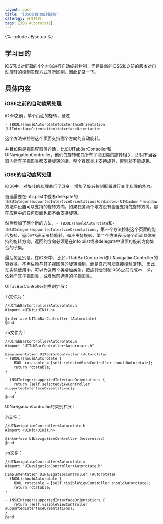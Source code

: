 ```yaml
---
layout: post
title: "iOS6的自动旋转控制"
caterogy: 开发经验
tags: [iOS Autorotate]
---
```

{% include JB/setup %}

## 学习目的
iOS可以对屏幕的4个方向进行自动旋转控制，但是最新的iOS6和之前的版本对自动旋转的控制实现方式有所区别，因此记录一下。
## 具体内容
### iOS6之前的自动旋转处理
iOS6之前，单个页面的旋转，通过

	- (BOOL)shouldAutorotateToInterfaceOrientation:(UIInterfaceOrientation)interfaceOrientation

这个方法来控制这个页面支持哪个方向的自动旋转。

并且如果是视图容器类的话，比如UITabBarController和UINavigationController，他们的旋转和其所有子视图类的旋转相关，即只有当容器内所有子视图类都支持旋转的话，整个容器类才支持旋转，否则就不能旋转。

### iOS6的自动旋转处理

iOS6中，对旋转的处理进行了改变，增加了旋转控制配置进行变化处理的能力。

首选需要在info.plist中或者delegate的`- (NSUInteger)supportedInterfaceOrientationsForWindow:(UIWindow *)window`方法中设置可以支持的旋转方向，如果在这两个地方没有设置支持的旋转方向，那在应用中的任何页面也都不会支持旋转。

然后增加了两个新的方法，`- (BOOL)shouldAutorotate`和`- (NSUInteger)supportedInterfaceOrientations`，第一个方法控制这个页面的能否旋转，返回`YES`表示支持旋转，`NO`不支持旋转。第二个方法表示这个页面具体支持的旋转方向，返回的方向必须是在info.plist或者delegate中设置的旋转方向集合的子集。

最后的区别是，在iOS6中，比如UITabBarController和UINavigationController的容器类，不再依赖与其子视图类的旋转控制，而是自己可以直接控制旋转。
因此在实际使用中，可以为这两个类增加类别，把旋转控制和iOS6之前的版本一样，依赖于其子视图类，或者当前选择的子视图类。

UITabBarController的类别扩展：

.h文件为：

	//UITabBarController+Autorotate.h
	#import <UIKit/UIKit.h>

	@interface UITabBarController (Autorotate)
	@end
	
	
.m文件为：	

	//UITabBarController+Autorotate.m
	#import "UITabBarController+Autorotate.h"

	@implementation UITabBarController (Autorotate)
	- (BOOL)shouldAutorotate {
		BOOL rotatable = [self.selectedViewController shouldAutorotate];
		return rotatable;
	}
	
	- (NSUInteger)supportedInterfaceOrientations {
		return [self.selectedViewController supportedInterfaceOrientations];
		}
	@end
	
UINavigationController的类别扩展：

.h文件：

	//UINavigationController+Autorotate.h
	#import <UIKit/UIKit.h>

	@interface UINavigationController (Autorotate)
	@end	
	

.m文件：

	//UINavigationController+Autorotate.m
	#import "UINavigationController+Autorotate.h"

	@implementation UINavigationController (Autorotate)
	- (BOOL)shouldAutorotate {
		BOOL rotatable = [self.visibleViewController shouldAutorotate];
		return rotatable;
	}

	- (NSUInteger)supportedInterfaceOrientations {
		return [self.visibleViewController supportedInterfaceOrientations];
	}
	@end	
	
	